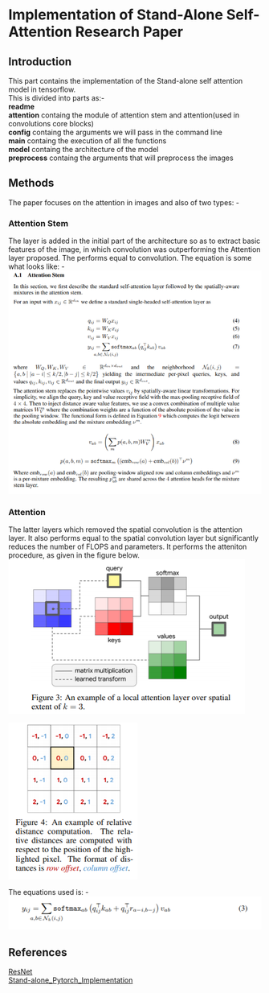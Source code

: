 # **Implementation of Stand-Alone Self-Attention Research Paper**    
## **Introduction**   
This part contains the implementation of the Stand-alone self attention model in tensorflow.        
This is divided into parts as:-         
**readme**           
**attention** containg the module of attention stem and attention(used in convolutions core blocks)           
**config** containg the arguments we will pass in the command line           
**main** containg the execution of all the functions      
**model** containg the architecture of the model         
**preprocess** containg the arguments that will preprocess the images

## **Methods**
The paper focuses on the attention in images and also of two types: -

### **Attention Stem**
The layer is added in the initial part of the architecture so as to extract basic features of the image, in which convolution was outperforming the Attention layer proposed. The performs equal to convolution. The equation is some what looks like: -
![Attention_Stem](pics/Attention%20Stem.png)

### **Attention**
The latter layers which removed the spatial convolution is the attention layer. It also performs equal to the spatial convolution layer but significantly  reduces the number of FLOPS and parameters. It performs the atteniton procedure, as given in the figure below.     
![Attenion_figure](pics/figure.png)

![Attenion_Figure](pics/figure1.png)

The equations used is: -
![Equation](pics/equation.png)  

## **References**       
[ResNet](https://github.com/suvoooo/Learn-TensorFlow/blob/master/resnet/Implement_Resnet_TensorFlow.ipynb)          
[Stand-alone_Pytorch_Implementation](https://github.com/leaderj1001/Stand-Alone-Self-Attention)

